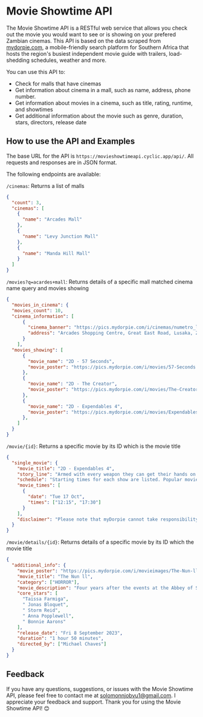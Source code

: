# Movie Showtime API

The Movie Showtime API is a RESTful web service that allows you check out the movie you would want to see or is showing on your prefered Zambian cinemas. This API is based on the data scraped from [mydorpie.com](), a mobile-friendly search platform for Southern Africa that hosts the region's busiest independent movie guide with trailers, load-shedding schedules, weather and more.

You can use this API to:

- Check for malls that have cinemas
- Get information about cinema in a mall, such as name, address, phone number.
- Get information about movies in a cinema, such as title, rating, runtime, and showtimes
- Get additional information about the movie such as genre, duration, stars, directors, release date

## How to use the API and Examples
The base URL for the API is `https://movieshowtimeapi.cyclic.app/api/`. All requests and responses are in JSON format.

The following endpoints are available:

`/cinemas`: Returns a list of malls

```json
{
  "count": 3,
  "cinemas": [
    {
      "name": "Arcades Mall"
    },
    {
      "name": "Levy Junction Mall"
    },
    {
      "name": "Manda Hill Mall"
    }
  ]
}
```

`/movies?q=acardes+mall`: Returns details of a specific mall matched cinema name query and movies showing

```json
{
  "movies_in_cinema": {
  "movies_count": 10,
  "cinema_information": [
      {
        "cinema_banner": "https://pics.mydorpie.com/i/cinemas/numetro_logo640.png",
        "address": "Arcades Shopping Centre, Great East Road, Lusaka, Zambia"
      }
    ],
  "movies_showing": [
      {
        "movie_name": "2D - 57 Seconds",
        "movie_poster": "https://pics.mydorpie.com/i/movies/57-Seconds.jpg"
      },
      {
        "movie_name": "2D - The Creator",
        "movie_poster": "https://pics.mydorpie.com/i/movies/The-Creator.jpg"
      },
      {
        "movie_name": "2D - Expendables 4",
        "movie_poster": "https://pics.mydorpie.com/i/movies/Expendables-4.jpg"
      },
    ]
  }
}
```

`/movie/{id}`: Returns a specific movie by its ID which is the movie title

```json
{
  "single_movie": {
    "movie_title": "2D - Expendables 4",
    "story_line": "Armed with every weapon they can get their hands on and the skills to use them, The Expendables are the world’s last line of defense and the team that gets called when all other options are off the table. But new team members with new styles and tactics are going to give “new blood” a whole new meaning.",
    "schedule": "Starting times for each show are listed. Popular movies often show on more than one screen on the same day, so start times may be close together.",
    "movie_times": [
      {
        "date": "Tue 17 Oct",
        "times": ["12:15", "17:30"]
      }
    ],
    "disclaimer": "Please note that myDorpie cannot take responsibility for errors or unexpected changes to movie schedules. Cinemas may not update their schedules during load-shedding so it's best to contact the cinema or the mall beforehand if they don't have backup power."
  }
}
```

`/movie/details/{id}`: Returns details of a specific movie by its ID which the movie title

```json
{
  "additional_info": {
    "movie_poster": "https://pics.mydorpie.com/i/movieimages/The-Nun-ll.jpg",
    "movie_title": "The Nun ll",
    "category": ["HORROR"],
    "movie_description": "Four years after the events at the Abbey of St. Carta, Sister Irene returns once again and comes face to face with the demonic force Valak, the Nun.",
    "core_stars": [
      "Taissa Farmiga",
      " Jonas Bloquet",
      " Storm Reid",
      " Anna Popplewell",
      " Bonnie Aarons"
    ],
    "release_date": "Fri 8 September 2023",
    "duration": "1 hour 50 minutes",
    "directed_by": ["Michael Chaves"]
  }
}
```

## Feedback
If you have any questions, suggestions, or issues with the Movie Showtime API, please feel free to contact me at [solomonnjobvu1@gmail.com](). I appreciate your feedback and support. Thank you for using the Movie Showtime API! 😊
